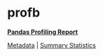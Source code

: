 # profb

[**Pandas Profiling Report**](https://epistasislab.github.io/pmlb/profile/profb.html)

[Metadata](metadata.yaml) | [Summary Statistics](summary_stats.tsv)

